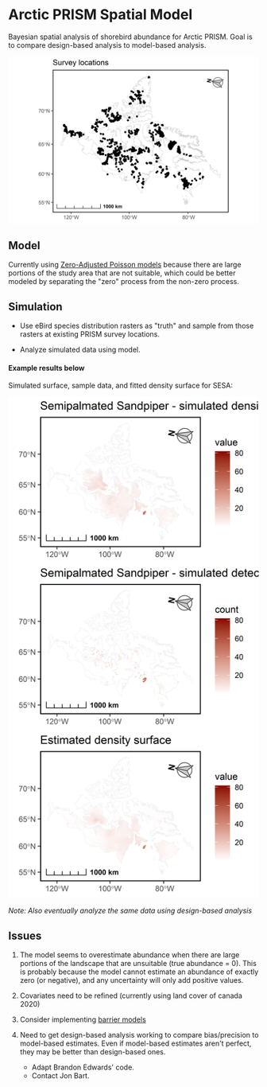 # Arctic PRISM Spatial Model

 Bayesian spatial analysis of shorebird abundance for Arctic PRISM.  Goal is to compare design-based analysis to model-based analysis.
 
![PRISM survey locations](https://github.com/davidiles/Arctic-PRISM-Spatial-Model/blob/main/output/PRISM_survey_locations.png)
 
## Model

Currently using [Zero-Adjusted Poisson models](https://inlabru-org.github.io/inlabru/articles/zip_zap_models.html) because there are large portions of the study area that are not suitable, which could be better modeled by separating the "zero" process from the non-zero process.

## Simulation

- Use eBird species distribution rasters as "truth" and sample from those rasters at existing PRISM survey locations.

- Analyze simulated data using model.  

#### Example results below

Simulated surface, sample data, and fitted density surface for SESA:

![SESA simulation](https://github.com/davidiles/Arctic-PRISM-Spatial-Model/blob/main/output/Semipalmated%20Sandpiper.png)
 


   *Note: Also eventually analyze the same data using design-based analysis* 



## Issues

1) The model seems to overestimate abundance when there are large portions of the landscape that are unsuitable (true abundance = 0). This is probably because the model cannot estimate an abundance of exactly zero (or negative), and any uncertainty will only add positive values.

2) Covariates need to be refined (currently using land cover of canada 2020)

3) Consider implementing [barrier models](https://haakonbakkagit.github.io/btopic128.html)

4) Need to get design-based analysis working to compare bias/precision to model-based estimates.  Even if model-based estimates aren't perfect, they may be better than design-based ones.  
   - Adapt Brandon Edwards' code.
   - Contact Jon Bart.